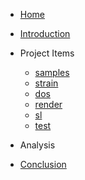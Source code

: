 - [Home](/)
- [Introduction](introduction.md)
- Project Items
	- [samples](samples.md)
	- [strain](strain.md)
	- [dos](dos.md)
	- [render](render.md)
	- [sl](sl.md)
	- [test](test.md)
- Analysis
	
- [Conclusion](conclusion.md)